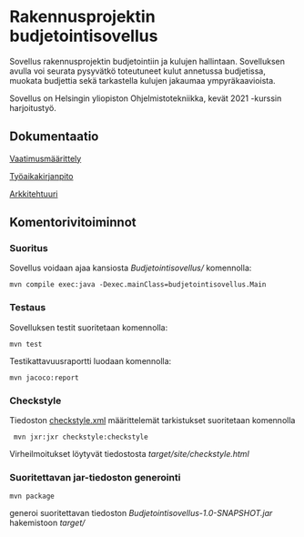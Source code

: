 # Rakennusprojektin budjetointisovellus

Sovellus rakennusprojektin budjetointiin ja kulujen hallintaan. Sovelluksen avulla voi seurata pysyvätkö toteutuneet kulut annetussa budjetissa, muokata budjettia sekä tarkastella kulujen jakaumaa ympyräkaavioista.

Sovellus on Helsingin yliopiston Ohjelmistotekniikka, kevät 2021 -kurssin harjoitustyö.

## Dokumentaatio

[Vaatimusmäärittely](dokumentaatio/vaatimusmaarittely.md)

[Työaikakirjanpito](dokumentaatio/tyoaikakirjanpito.md)

[Arkkitehtuuri](dokumentaatio/arkkitehtuuri.md)

## Komentorivitoiminnot

### Suoritus

Sovellus voidaan ajaa kansiosta _Budjetointisovellus/_ komennolla:

```
mvn compile exec:java -Dexec.mainClass=budjetointisovellus.Main

```
### Testaus

Sovelluksen testit suoritetaan komennolla:

```
mvn test
```

Testikattavuusraportti luodaan komennolla:

```
mvn jacoco:report
```

### Checkstyle

Tiedoston [checkstyle.xml](Budjetointisovellus/checkstyle.xml) määrittelemät tarkistukset suoritetaan komennolla

```
 mvn jxr:jxr checkstyle:checkstyle
```
Virheilmoitukset löytyvät tiedostosta _target/site/checkstyle.html_


### Suoritettavan jar-tiedoston generointi

```
mvn package
```
generoi suoritettavan tiedoston _Budjetointisovellus-1.0-SNAPSHOT.jar_ hakemistoon _target/_
